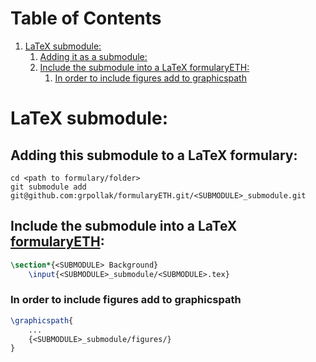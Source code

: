 # Table of Contents
1.  [<SUBMODULE> LaTeX submodule:](#org9a8bce7)
    1.  [Adding it as a submodule:](#org1532e58)
    2.  [Include the submodule into a LaTeX formularyETH:](#org3172ee7)
        1.  [In order to include figures add to graphicspath](#org3084e32)


# <SUBMODULE> LaTeX submodule:

<DESCRIPTION>

## Adding this submodule to a LaTeX formulary:

    cd <path to formulary/folder>
    git submodule add git@github.com:grpollak/formularyETH.git/<SUBMODULE>_submodule.git

## Include the submodule into a LaTeX [formularyETH](https://github.com/git@github.com:grpollak/formularyETH.git):
``` tex
\section*{<SUBMODULE> Background}
    \input{<SUBMODULE>_submodule/<SUBMODULE>.tex}
```
### In order to include figures add to graphicspath
``` tex
\graphicspath{
    ...
    {<SUBMODULE>_submodule/figures/}
}
```

